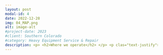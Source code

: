 ```yaml
---
layout: post
modal-id: 4
date: 2022-12-28
img: 04_MAP.png
alt: image-alt
#project-date: 2023
#client: Southern Colorado
#category: Heavy Equipment Service & Repair
description: <p> <h2>Where we operate</h2> </p> <p clas="text-justify">Our Service Territory is defined by 3 Service Zones. We are based in the Cañon City area and our territory runs North through Monument, South through The Great Sand Dunes, East through Pueblo, and West through Salida. Travel Fees help us recoup costs for fuel, insurance, vehicle maintenance, tires, & the technician's time.</p> <p> <h3>Service Zone 1</h3> </p> <p>There is no Travel Fee to get a service truck & technician out to your job site if it is within a 10-mile radius of the Cañon City/Florence/Penrose area.</p> <p> <img class="img-responsive img-centered" src="/assets/Service_Zone_1_ROUND.png"> </p> <p> <h3>Service Zone 2</h3> </p> <p>Beyond 10-miles and up to a 30-mile range is a $75 Travel Fee. Service Zone 2 includes the Cripple Creek, Westcliffe, Cotopaxi, and Pueblo West areas.</p> <p> <img class="img-responsive img-centered" src="/assets/Service_Zone_2_ROUND.png"></p> <p> <h3>Service Zone 3</h3> </p> <p>Beyond 30-miles and up to a 60-mile range is a $150 Travel Fee. Service Zone 3 includes the Monument, Great Sand Dunes, East of I-25 past Pueblo, and Salida areas.</p> <p> <img class="img-responsive img-centered" src="/assets/Service_Zone_3_ROUND.png"></p> <p>Anything outside our Service Territory is by appointment only and incurs a $300 Day Rate Travel Fee.</p>
---
```

